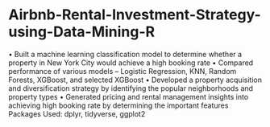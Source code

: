 # Airbnb-Rental-Investment-Strategy-using-Data-Mining-R
• Built a machine learning classification model to determine whether a property in New York City would achieve a high booking rate
• Compared performance of various models – Logistic Regression, KNN, Random Forests, XGBoost, and selected XGBoost
• Developed a property acquisition and diversification strategy by identifying the popular neighborhoods and property types
• Generated pricing and rental management insights into achieving high booking rate by determining the important features  Packages Used: dplyr, tidyverse, ggplot2
